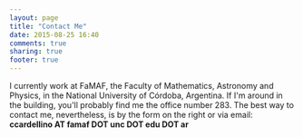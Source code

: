 ```yaml
---
layout: page
title: "Contact Me"
date: 2015-08-25 16:40
comments: true
sharing: true
footer: true
---
```


I currently work at FaMAF, the Faculty of Mathematics, Astronomy and Physics, in
the National University of Córdoba, Argentina. If I'm around in the building,
you'll probably find me the office number 283. The best way to contact me,
nevertheless, is by the form on the right or via email: **ccardellino AT famaf
DOT unc DOT edu DOT ar**

<!-- <form id="contact-form" action="//forms.brace.io/ccardellino@famaf.unc.edu.ar"
role="form" method="post">
  <input name="name" placeholder="Name" type="text" class="form-control">
  <input name="\_replyto" type="email" placeholder="E-mail"
  class="form-control">
  <textarea name="body" placeholder="Message" rows="5"
  class="form-control"></textarea>
  <button id="send-button" type="submit" class="btn btn-lg btn-block
  btn-default"><i class="fa fa-envelope-o"></i>&nbsp;Send
  Message</button>
</form> -->
